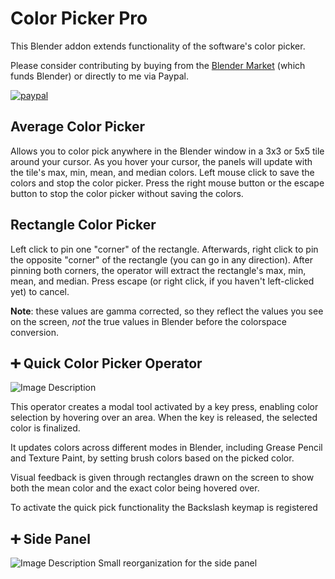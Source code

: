 # Color Picker Pro
This Blender addon extends functionality of the software's color picker.

Please consider contributing by buying from the [Blender Market](https://blendermarket.com/products/color-picker-pro) (which funds Blender) or directly to me via Paypal.

[![paypal](https://www.paypalobjects.com/en_US/i/btn/btn_donate_SM.gif)](https://www.paypal.com/cgi-bin/webscr?cmd=_donations&business=LLDQGZ94K3ZUW&currency_code=USD&source=url)


## Average Color Picker
Allows you to color pick anywhere in the Blender window in a 3x3 or 5x5 tile around your cursor.
As you hover your cursor, the panels will update with the tile's max, min, mean, and median colors. 
Left mouse click to save the colors and stop the color picker.
Press the right mouse button or the escape button to stop the color picker without saving the colors.

## Rectangle Color Picker
Left click to pin one "corner" of the rectangle. 
Afterwards, right click to pin the opposite "corner" of the rectangle (you can go in any direction). 
After pinning both corners, the operator will extract the rectangle's max, min, mean, and median.
Press escape (or right click, if you haven't left-clicked yet) to cancel.

**Note**: these values are gamma corrected, so they reflect the values you see on the screen, *not* the true values in Blender before the colorspace conversion.

## ➕ Quick Color Picker Operator

![Image Description](https://github.com/longiy/static-assets/blob/main/ColorPickerPro-assets/ColorPickerProPlus_gif.gif)

This operator creates a modal tool activated by a key press, enabling color selection by hovering over an area. When the key is released, the selected color is finalized.

It updates colors across different modes in Blender, including Grease Pencil and Texture Paint, by setting brush colors based on the picked color.

Visual feedback is given through rectangles drawn on the screen to show both the mean color and the exact color being hovered over.

To activate the quick pick functionality the Backslash keymap is registered

## ➕ Side Panel

![Image Description](https://github.com/longiy/static-assets/blob/main/ColorPickerPro-assets/ColorPickerProPanel.png)
Small reorganization for the side panel
